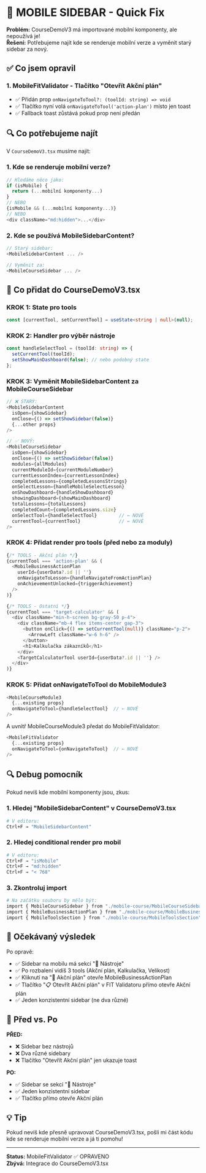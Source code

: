 # 🔧 MOBILE SIDEBAR - Quick Fix

**Problém:** CourseDemoV3 má importované mobilní komponenty, ale nepoužívá je!  
**Řešení:** Potřebujeme najít kde se renderuje mobilní verze a vyměnit starý sidebar za nový.

## ✅ Co jsem opravil

### 1. MobileFitValidator - Tlačítko "Otevřít Akční plán"
- ✅ Přidán prop `onNavigateToTool?: (toolId: string) => void`
- ✅ Tlačítko nyní volá `onNavigateToTool('action-plan')` místo jen toast
- ✅ Fallback toast zůstává pokud prop není předán

## 🔍 Co potřebujeme najít

V `CourseDemoV3.tsx` musíme najít:

### 1. Kde se renderuje mobilní verze?
```typescript
// Hledáme něco jako:
if (isMobile) {
  return (...mobilní komponenty...)
}
// NEBO
{isMobile && (...mobilní komponenty...)}
// NEBO
<div className="md:hidden">...</div>
```

### 2. Kde se používá MobileSidebarContent?
```typescript
// Starý sidebar:
<MobileSidebarContent ... />

// Vyměnit za:
<MobileCourseSidebar ... />
```

## 🎯 Co přidat do CourseDemoV3.tsx

### KROK 1: State pro tools
```typescript
const [currentTool, setCurrentTool] = useState<string | null>(null);
```

### KROK 2: Handler pro výběr nástroje
```typescript
const handleSelectTool = (toolId: string) => {
  setCurrentTool(toolId);
  setShowMainDashboard(false); // nebo podobný state
};
```

### KROK 3: Vyměnit MobileSidebarContent za MobileCourseSidebar
```typescript
// ❌ STARÝ:
<MobileSidebarContent
  isOpen={showSidebar}
  onClose={() => setShowSidebar(false)}
  {...other props}
/>

// ✅ NOVÝ:
<MobileCourseSidebar
  isOpen={showSidebar}
  onClose={() => setShowSidebar(false)}
  modules={allModules}
  currentModuleId={currentModuleNumber}
  currentLessonIndex={currentLessonIndex}
  completedLessons={completedLessonsStrings}
  onSelectLesson={handleMobileSelectLesson}
  onShowDashboard={handleShowDashboard}
  showingDashboard={showMainDashboard}
  totalLessons={totalLessons}
  completedCount={completedLessons.size}
  onSelectTool={handleSelectTool}        // ← NOVÉ
  currentTool={currentTool}              // ← NOVÉ
/>
```

### KROK 4: Přidat render pro tools (před nebo za moduly)
```typescript
{/* TOOLS - Akční plán */}
{currentTool === 'action-plan' && (
  <MobileBusinessActionPlan
    userId={userData?.id || ''}
    onNavigateToLesson={handleNavigateFromActionPlan}
    onAchievementUnlocked={triggerAchievement}
  />
)}

{/* TOOLS - Ostatní */}
{currentTool === 'target-calculator' && (
  <div className="min-h-screen bg-gray-50 p-4">
    <div className="mb-4 flex items-center gap-3">
      <button onClick={() => setCurrentTool(null)} className="p-2">
        <ArrowLeft className="w-6 h-6" />
      </button>
      <h1>Kalkulačka zákazníků</h1>
    </div>
    <TargetCalculatorTool userId={userData?.id || ''} />
  </div>
)}
```

### KROK 5: Přidat onNavigateToTool do MobileModule3
```typescript
<MobileCourseModule3
  {...existing props}
  onNavigateToTool={handleSelectTool}  // ← NOVÉ
/>
```

A uvnitř MobileCourseModule3 předat do MobileFitValidator:
```typescript
<MobileFitValidator
  {...existing props}
  onNavigateToTool={onNavigateToTool}  // ← NOVÉ
/>
```

## 🔍 Debug pomocník

Pokud nevíš kde mobilní komponenty jsou, zkus:

### 1. Hledej "MobileSidebarContent" v CourseDemoV3.tsx
```bash
# V editoru:
Ctrl+F → "MobileSidebarContent"
```

### 2. Hledej conditional render pro mobil
```bash
# V editoru:
Ctrl+F → "isMobile"
Ctrl+F → "md:hidden"
Ctrl+F → "< 768"
```

### 3. Zkontroluj import
```bash
# Na začátku souboru by mělo být:
import { MobileCourseSidebar } from "./mobile-course/MobileCourseSidebar";
import { MobileBusinessActionPlan } from "./mobile-course/MobileBusinessActionPlan";
import { MobileToolsSection } from "./mobile-course/MobileToolsSection";
```

## 🎯 Očekávaný výsledek

Po opravě:
- ✅ Sidebar na mobilu má sekci "🧮 Nástroje"
- ✅ Po rozbalení vidíš 3 tools (Akční plán, Kalkulačka, Velikost)
- ✅ Kliknutí na "🎯 Akční plán" otevře MobileBusinessActionPlan
- ✅ Tlačítko "📋 Otevřít Akční plán" v FIT Validatoru přímo otevře Akční plán
- ✅ Jeden konzistentní sidebar (ne dva různé)

## 📸 Před vs. Po

**PŘED:**
- ❌ Sidebar bez nástrojů
- ❌ Dva různé sidebary
- ❌ Tlačítko "Otevřít Akční plán" jen ukazuje toast

**PO:**
- ✅ Sidebar se sekcí "🧮 Nástroje"
- ✅ Jeden konzistentní sidebar
- ✅ Tlačítko přímo otevře Akční plán

## 💡 Tip

Pokud nevíš kde přesně upravovat CourseDemoV3.tsx, pošli mi část kódu kde se renderuje mobilní verze a já ti pomohu!

---

**Status:** MobileFitValidator ✅ OPRAVENO  
**Zbývá:** Integrace do CourseDemoV3.tsx
